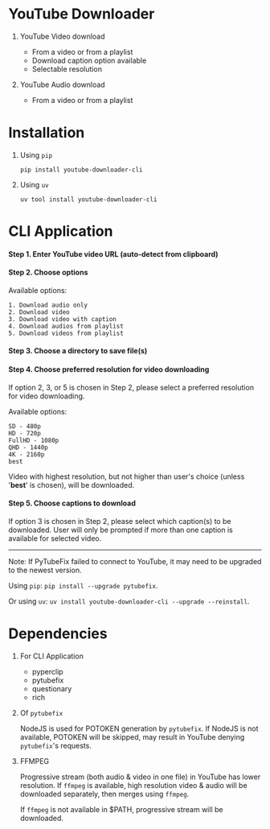 # YouTube Downloader

1. YouTube Video download
   * From a video or from a playlist
   * Download caption option available
   * Selectable resolution

2. YouTube Audio download
   * From a video or from a playlist


# Installation
1. Using `pip`
   ```console
   pip install youtube-downloader-cli
   ```

2. Using `uv`
   ```console
   uv tool install youtube-downloader-cli
   ```

# CLI Application

#### Step 1. Enter YouTube video URL (auto-detect from clipboard)

#### Step 2. Choose options

Available options:

    1. Download audio only 
    2. Download video 
    3. Download video with caption 
    4. Download audios from playlist
    5. Download videos from playlist

#### Step 3. Choose a directory to save file(s)

#### Step 4. Choose preferred resolution for video downloading

If option 2, 3, or 5 is chosen in Step 2, please select a preferred resolution for video downloading.

Available options:

    SD - 480p
    HD - 720p
    FullHD - 1080p
    QHD - 1440p
    4K - 2160p
    best

Video with highest resolution, but not higher than user's choice (unless '**best**' is chosen), will be downloaded.

#### Step 5. Choose captions to download

If option 3 is chosen in Step 2, please select which caption(s) to be downloaded. User will only be prompted if more than one caption is available for selected video.

---

Note: If PyTubeFix failed to connect to YouTube, it may need to be upgraded to the newest version.

Using `pip`: `pip install --upgrade pytubefix`.

Or using `uv`: `uv install youtube-downloader-cli --upgrade --reinstall`. 

# Dependencies
1. For CLI Application
   * pyperclip
   * pytubefix
   * questionary
   * rich

2. Of `pytubefix`
   
   NodeJS is used for POTOKEN generation by `pytubefix`. If NodeJS is not available, POTOKEN will be skipped, may result in YouTube denying `pytubefix`'s requests.

3. FFMPEG
   
   Progressive stream (both audio & video in one file) in YouTube has lower resolution. If `ffmpeg` is available, high resolution video & audio will be downloaded separately, then merges using `ffmpeg`.

   If `ffmpeg` is not available in $PATH, progressive stream will be downloaded.
